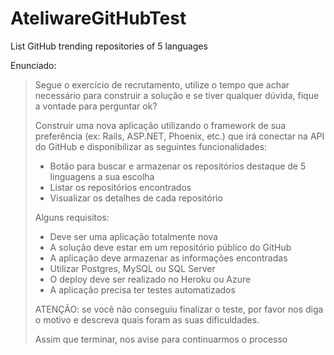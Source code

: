 # AteliwareGitHubTest
List GitHub trending repositories of 5 languages

Enunciado:

> Segue o exercício de recrutamento, utilize o tempo que achar necessário para
construir a solução e se tiver qualquer dúvida, fique a vontade para perguntar
ok?
>
> Construir uma nova aplicação utilizando o framework de sua preferência
(ex: Rails, ASP.NET, Phoenix, etc.) que irá conectar na API do GitHub e
disponibilizar as seguintes funcionalidades:
>
> - Botão para buscar e armazenar os repositórios destaque de 5 linguagens a
sua escolha
> - Listar os repositórios encontrados
> - Visualizar os detalhes de cada repositório
>
> Alguns requisitos:
>
>   - Deve ser uma aplicação totalmente nova
>   - A solução deve estar em um repositório público do GitHub
>   - A aplicação deve armazenar as informações encontradas
>   - Utilizar Postgres, MySQL ou SQL Server
>   - O deploy deve ser realizado no Heroku ou Azure
>   - A aplicação precisa ter testes automatizados
>
> ATENÇÃO: se você não conseguiu finalizar o teste, por favor nos diga o
motivo e descreva quais foram as suas dificuldades.
>
> Assim que terminar, nos avise para continuarmos o processo